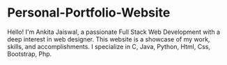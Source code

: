# Personal-Portfolio-Website
Hello! I'm Ankita Jaiswal, a passionate Full Stack Web Development with a deep interest in web designer. This website is a showcase of my work, skills, and accomplishments. I specialize in C, Java, Python, Html, Css, Bootstrap, Php.

